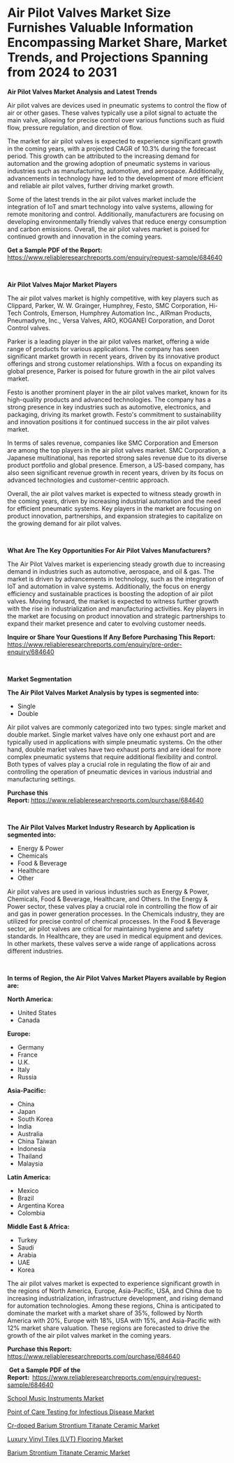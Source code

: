 <p><h1>Air Pilot Valves Market Size Furnishes Valuable Information Encompassing Market Share, Market Trends, and Projections Spanning from 2024 to 2031</h1></p><p><strong>Air Pilot Valves Market Analysis and Latest Trends</strong></p>
<p><p>Air pilot valves are devices used in pneumatic systems to control the flow of air or other gases. These valves typically use a pilot signal to actuate the main valve, allowing for precise control over various functions such as fluid flow, pressure regulation, and direction of flow.</p><p>The market for air pilot valves is expected to experience significant growth in the coming years, with a projected CAGR of 10.3% during the forecast period. This growth can be attributed to the increasing demand for automation and the growing adoption of pneumatic systems in various industries such as manufacturing, automotive, and aerospace. Additionally, advancements in technology have led to the development of more efficient and reliable air pilot valves, further driving market growth.</p><p>Some of the latest trends in the air pilot valves market include the integration of IoT and smart technology into valve systems, allowing for remote monitoring and control. Additionally, manufacturers are focusing on developing environmentally friendly valves that reduce energy consumption and carbon emissions. Overall, the air pilot valves market is poised for continued growth and innovation in the coming years.</p></p>
<p><strong>Get a Sample PDF of the Report:&nbsp;</strong> <a href="https://www.reliableresearchreports.com/enquiry/request-sample/684640">https://www.reliableresearchreports.com/enquiry/request-sample/684640</a></p>
<p>&nbsp;</p>
<p><strong>Air Pilot Valves Major Market Players</strong></p>
<p><p>The air pilot valves market is highly competitive, with key players such as Clippard, Parker, W. W. Grainger, Humphrey, Festo, SMC Corporation, Hi-Tech Controls, Emerson, Humphrey Automation Inc., AIRman Products, Pneumadyne, Inc., Versa Valves, ARO, KOGANEI Corporation, and Dorot Control valves.</p><p>Parker is a leading player in the air pilot valves market, offering a wide range of products for various applications. The company has seen significant market growth in recent years, driven by its innovative product offerings and strong customer relationships. With a focus on expanding its global presence, Parker is poised for future growth in the air pilot valves market.</p><p>Festo is another prominent player in the air pilot valves market, known for its high-quality products and advanced technologies. The company has a strong presence in key industries such as automotive, electronics, and packaging, driving its market growth. Festo's commitment to sustainability and innovation positions it for continued success in the air pilot valves market.</p><p>In terms of sales revenue, companies like SMC Corporation and Emerson are among the top players in the air pilot valves market. SMC Corporation, a Japanese multinational, has reported strong sales revenue due to its diverse product portfolio and global presence. Emerson, a US-based company, has also seen significant revenue growth in recent years, driven by its focus on advanced technologies and customer-centric approach.</p><p>Overall, the air pilot valves market is expected to witness steady growth in the coming years, driven by increasing industrial automation and the need for efficient pneumatic systems. Key players in the market are focusing on product innovation, partnerships, and expansion strategies to capitalize on the growing demand for air pilot valves.</p></p>
<p>&nbsp;</p>
<p><strong>What Are The Key Opportunities For Air Pilot Valves Manufacturers?</strong></p>
<p><p>The Air Pilot Valves market is experiencing steady growth due to increasing demand in industries such as automotive, aerospace, and oil & gas. The market is driven by advancements in technology, such as the integration of IoT and automation in valve systems. Additionally, the focus on energy efficiency and sustainable practices is boosting the adoption of air pilot valves. Moving forward, the market is expected to witness further growth with the rise in industrialization and manufacturing activities. Key players in the market are focusing on product innovation and strategic partnerships to expand their market presence and cater to evolving customer needs.</p></p>
<p><strong>Inquire or Share Your Questions If Any Before Purchasing This Report:</strong> <a href="https://www.reliableresearchreports.com/enquiry/pre-order-enquiry/684640">https://www.reliableresearchreports.com/enquiry/pre-order-enquiry/684640</a></p>
<p>&nbsp;</p>
<p><strong>Market Segmentation</strong></p>
<p><strong>The Air Pilot Valves Market Analysis by types is segmented into:</strong></p>
<p><ul><li>Single</li><li>Double</li></ul></p>
<p><p>Air pilot valves are commonly categorized into two types: single market and double market. Single market valves have only one exhaust port and are typically used in applications with simple pneumatic systems. On the other hand, double market valves have two exhaust ports and are ideal for more complex pneumatic systems that require additional flexibility and control. Both types of valves play a crucial role in regulating the flow of air and controlling the operation of pneumatic devices in various industrial and manufacturing settings.</p></p>
<p><strong>Purchase this Report:&nbsp;</strong><a href="https://www.reliableresearchreports.com/purchase/684640">https://www.reliableresearchreports.com/purchase/684640</a></p>
<p>&nbsp;</p>
<p><strong>The Air Pilot Valves Market Industry Research by Application is segmented into:</strong></p>
<p><ul><li>Energy & Power</li><li>Chemicals</li><li>Food & Beverage</li><li>Healthcare</li><li>Other</li></ul></p>
<p><p>Air pilot valves are used in various industries such as Energy & Power, Chemicals, Food & Beverage, Healthcare, and Others. In the Energy & Power sector, these valves play a crucial role in controlling the flow of air and gas in power generation processes. In the Chemicals industry, they are utilized for precise control of chemical processes. In the Food & Beverage sector, air pilot valves are critical for maintaining hygiene and safety standards. In Healthcare, they are used in medical equipment and devices. In other markets, these valves serve a wide range of applications across different industries.</p></p>
<p>&nbsp;</p>
<p><strong>In terms of Region, the Air Pilot Valves Market Players available by Region are:</strong></p>
<p>
    <p> <strong> North America: </strong>
        <ul>
            <li>United States</li>
            <li>Canada</li>
        </ul>
        </p> 
    <p> <strong> Europe: </strong>
        <ul>
            <li>Germany</li>
            <li>France</li>
            <li>U.K.</li>
            <li>Italy</li>
            <li>Russia</li>
        </ul>
        </p> 
    <p> <strong> Asia-Pacific: </strong>
        <ul>
            <li>China</li>
            <li>Japan</li>
            <li>South Korea</li>
            <li>India</li>
            <li>Australia</li>
            <li>China Taiwan</li>
            <li>Indonesia</li>
            <li>Thailand</li>
            <li>Malaysia</li>
        </ul>
        </p> 
    <p> <strong> Latin America: </strong>
        <ul>
            <li>Mexico</li>
            <li>Brazil</li>
            <li>Argentina Korea</li>
            <li>Colombia</li>
        </ul>
        </p> 
    <p> <strong> Middle East & Africa: </strong>
        <ul>
            <li>Turkey</li>
            <li>Saudi</li>
            <li>Arabia</li>
            <li>UAE</li>
            <li>Korea</li>
        </ul>
    </p>
    </p>
<p><p>The air pilot valves market is expected to experience significant growth in the regions of North America, Europe, Asia-Pacific, USA, and China due to increasing industrialization, infrastructure development, and rising demand for automation technologies. Among these regions, China is anticipated to dominate the market with a market share of 35%, followed by North America with 20%, Europe with 18%, USA with 15%, and Asia-Pacific with 12% market share valuation. These regions are forecasted to drive the growth of the air pilot valves market in the coming years.</p></p>
<p><strong>Purchase this Report: </strong><a href="https://www.reliableresearchreports.com/purchase/684640">https://www.reliableresearchreports.com/purchase/684640</a></p>
<p>&nbsp;<strong>Get a Sample PDF of the Report:&nbsp;&nbsp;</strong><a href="https://www.reliableresearchreports.com/enquiry/request-sample/684640">https://www.reliableresearchreports.com/enquiry/request-sample/684640</a></p>
<p><strong></strong></p>
<p><p><a href="https://view.publitas.com/reportprime-1/school-music-instruments-market-share-market-new-trends-analysis-report-by-type-by-application-by-end-use-by-region-and-segment-forecasts-2024-2031/">School Music Instruments Market</a></p><p><a href="https://sudsy-motorcycle-bbc.notion.site/Point-of-Care-Testing-for-Infectious-Disease-Market-Offers-Provide-Insightful-Data-for-the-Time-Peri-7ab9185bae244dd8baef85017b81767b">Point of Care Testing for Infectious Disease Market</a></p><p><a href="https://military-diascia-e68.notion.site/Cr-doped-Barium-Strontium-Titanate-Ceramic-Market-Size-and-Examines-its-Market-Scope-with-a-Primar-1c79def1680e40c5be8e93d89af168d9">Cr-doped Barium Strontium Titanate Ceramic Market</a></p><p><a href="https://view.publitas.com/reportprime-1/luxury-vinyl-tiles-lvt-flooring-market-provides-a-comprehensive-analysis-including-a-macro-overview-of-the-market-as-well-as-micro-details-such-as-market-size-and-competitive-landscape/">Luxury Vinyl Tiles (LVT) Flooring Market</a></p><p><a href="https://meowing-canidae-761.notion.site/Barium-Strontium-Titanate-Ceramic-Market-Research-Report-Forecasted-for-Period-from-2024-2031-by--d47d1629261845098caccd1ac91bde96">Barium Strontium Titanate Ceramic Market</a></p></p>